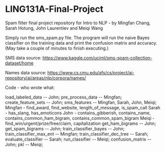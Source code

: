 # LING131A-Final-Project
Spam filter final project repository for Intro to NLP - by Mingfan Chang, Sarah Hotung, John Laurentiev and Meiqi Wang

Simply run the sms_spam.py file. The program will run the naive Bayes classifier on the training data and print the confusion matrix and accuracy. (May take a couple of minutes to finish executing.)

SMS data source: https://www.kaggle.com/uciml/sms-spam-collection-dataset/home

Names data source: https://www.cs.cmu.edu/afs/cs/project/ai-repository/ai/areas/nlp/corpora/names/

Code - who wrote what:

load_labeled_data -- John;
pre_process_data -- Mingfan;
create_feature_sets -- John;
sms_features -- Mingfan, Sarah, John, Meiqi;
  Mingfan - find_award, find_website, length_of_message, is_spam_call
  Sarah - has_slang, has_emoticons
  John - contains_gibberish, contains_name, contains_common_ham_bigram, contains_common_spam_bigram
  Meiqi - find_win/urgent/prize/free/claim, capitalization
get_ham_bigrams -- John;
get_spam_bigrams -- John;
train_classifier_bayes -- John;
train_classifier_max_ent -- Mingfan;
train_classifier_dec_tree -- Sarah;
evaluate_classifier -- Sarah;
run_classifier -- Meiqi;
confusion_matrix -- John;
pkl -- Meiqi;
